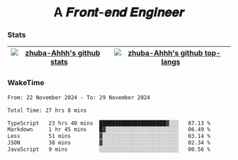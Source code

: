 <h1 align="center">A 𝑭𝒓𝒐𝒏𝒕-𝒆𝒏𝒅 𝑬𝒏𝒈𝒊𝒏𝒆𝒆𝒓</h1>

### Stats

| <a href="https://github.com/zhuba-Ahhh"><img align="center" src="https://github-readme-stats.vercel.app/api?username=zhuba-Ahhh&hide_title=true&hide_border=true&show_icons=trueline_height=21&text_color=000&icon_color=000&bg_color=0,ea6161,ffc64d,fffc4d,52fa5a&theme=graywhite" alt="zhuba-Ahhh's github stats" /> </a> | <a href="https://github.com/zhuba-Ahhh"><img align="center" src="https://github-readme-stats.vercel.app/api/top-langs/?username=zhuba-Ahhh&hide_title=true&hide_border=true&layout=compact&hide_border=true&show_icons=trueline_height=40&text_color=000&icon_color=000&bg_color=0,ea6161,ffc64d,fffc4d,52fa5a&theme=graywhite&langs_count=6" alt="zhuba-Ahhh's github top-langs"/> </a> |
| ------------- | ------------- |

### WakeTime

<!--START_SECTION:waka-->

```txt
From: 22 November 2024 - To: 29 November 2024

Total Time: 27 hrs 8 mins

TypeScript   23 hrs 40 mins  █████████████████████▓░░░   87.13 %
Markdown     1 hr 45 mins    █▓░░░░░░░░░░░░░░░░░░░░░░░   06.49 %
Less         51 mins         ▓░░░░░░░░░░░░░░░░░░░░░░░░   03.14 %
JSON         38 mins         ▓░░░░░░░░░░░░░░░░░░░░░░░░   02.34 %
JavaScript   9 mins          ░░░░░░░░░░░░░░░░░░░░░░░░░   00.56 %
```

<!--END_SECTION:waka-->
